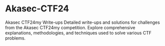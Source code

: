 # Akasec-CTF24
Akasec CTF24my Write-ups  Detailed write-ups and solutions for challenges from the Akasec CTF24my competition. Explore comprehensive explanations, methodologies, and techniques used to solve various CTF problems.
